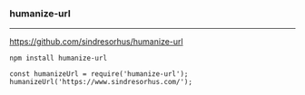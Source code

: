 ### humanize-url
---
https://github.com/sindresorhus/humanize-url

```
npm install humanize-url
```

```
const humanizeUrl = require('humanize-url');
humanizeUrl('https://www.sindresorhus.com/');
```

```
```


